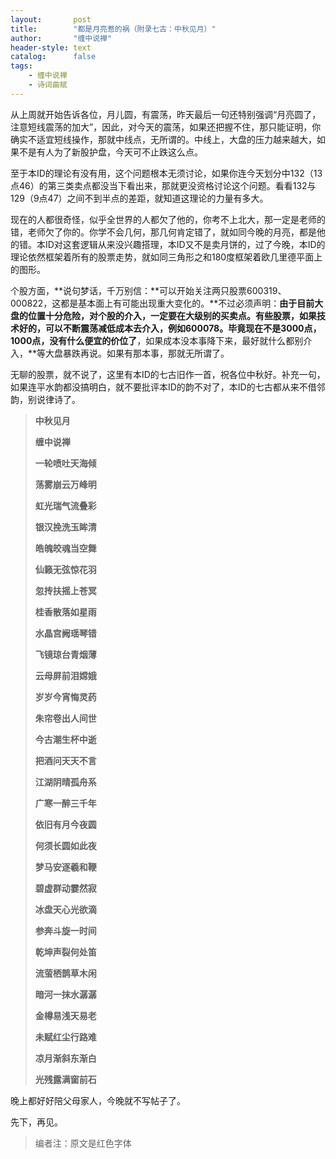 ```yaml
---
layout:       post
title:        "都是月亮惹的祸（附录七古：中秋见月）"
author:       "缠中说禅"
header-style: text
catalog:      false
tags:
    - 缠中说禅
    - 诗词曲赋
---
```


从上周就开始告诉各位，月儿圆，有震荡，昨天最后一句还特别强调“月亮圆了，注意短线震荡的加大”，因此，对今天的震荡，如果还把握不住，那只能证明，你确实不适宜短线操作，那就中线点，无所谓的。中线上，大盘的压力越来越大，如果不是有人为了新股护盘，今天可不止跌这么点。



至于本ID的理论有没有用，这个问题根本无须讨论，如果你连今天划分中132（13点46）的第三类卖点都没当下看出来，那就更没资格讨论这个问题。看看132与129（9点47）之间不到半点的差距，就知道这理论的力量有多大。



现在的人都很奇怪，似乎全世界的人都欠了他的，你考不上北大，那一定是老师的错，老师欠了你的。你学不会几何，那几何肯定错了，就如同今晚的月亮，都是他的错。本ID对这套逻辑从来没兴趣搭理，本ID又不是卖月饼的，过了今晚，本ID的理论依然框架着所有的股票走势，就如同三角形之和180度框架着欧几里德平面上的图形。



个股方面，**说句梦话，千万别信：**可以开始关注两只股票600319、000822，这都是基本面上有可能出现重大变化的。**不过必须声明：**由于目前大盘的位置十分危险，对个股的介入，一定要在大级别的买卖点。有些股票，如果技术好的，可以不断震荡减低成本去介入，例如600078。毕竟现在不是3000点，1000点，没有什么便宜的价位了**，如果成本没本事降下来，最好就什么都别介入，**等大盘暴跌再说。如果有那本事，那就无所谓了。



无聊的股票，就不说了，这里有本ID的七古旧作一首，祝各位中秋好。补充一句，如果连平水韵都没搞明白，就不要批评本ID的韵不对了，本ID的七古都从来不借邻韵，别说律诗了。



> **中秋见月**
>
> 
>
> **缠中说禅**
>
> 
>
> **一轮喷吐天海倾**
>
> **荡雾崩云万峰明**
>
> **虹光瑞气流叠彩**
>
> **银汉挽洗玉眸清**
>
> **皓魄皎魂当空舞**
>
> **仙籁无弦惊花羽**
>
> **忽抟扶摇上苍冥**
>
> **桂香散落如星雨**
>
> **水晶宫阙瑶琴错**
>
> **飞镜琼台青烟薄**
>
> **云母屏前泪嫦娥**
>
> **岁岁今宵悔灵药**
>
> **朱帘卷出人间世**
>
> **今古潮生杯中逝**
>
> **把酒问天天不言**
>
> **江湖阴晴孤舟系**
>
> **广寒一醉三千年**
>
> **依旧有月今夜圆**
>
> **何须长圆如此夜**
>
> **梦马安逐羲和鞭**
>
> **碧虚群动霎然寂**
>
> **冰盘天心光欲滴**
>
> **参奔斗旋一时间**
>
> **乾坤声裂何处笛**
>
> **流萤栖鹊草木闲**
>
> **暗河一抹水潺潺**
>
> **金樽易浅天易老**
>
> **未赋红尘行路难**
>
> **凉月渐斜东渐白**
>
> **光残露满窗前石**



晚上都好好陪父母家人，今晚就不写帖子了。



先下，再见。



> 编者注：原文是红色字体
